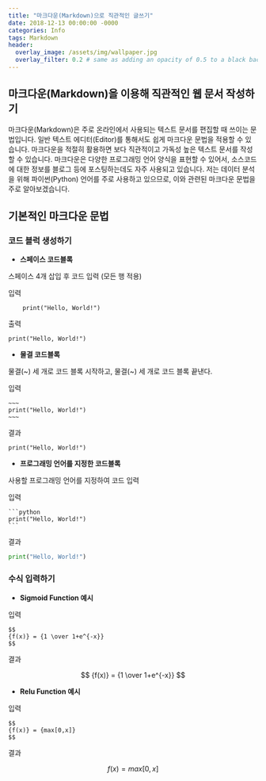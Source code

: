 ```yaml
---
title: "마크다운(Markdown)으로 직관적인 글쓰기"
date: 2018-12-13 00:00:00 -0000
categories: Info
tags: Markdown
header:
  overlay_image: /assets/img/wallpaper.jpg
  overlay_filter: 0.2 # same as adding an opacity of 0.5 to a black background
---
```

## 마크다운(Markdown)을 이용해 직관적인 웹 문서 작성하기

마크다운(Markdown)은 주로 온라인에서 사용되는 텍스트 문서를 편집할 때 쓰이는 문법입니다. 일반 텍스트 에디터(Editor)를 통해서도 쉽게 마크다운 문법을 적용할 수 있습니다. 마크다운을 적절히 활용하면 보다 직관적이고 가독성 높은 텍스트 문서를 작성할 수 있습니다. 마크다운은 다양한 프로그래밍 언어 양식을 표현할 수 있어서, 소스코드에 대한 정보를 블로그 등에 포스팅하는데도 자주 사용되고 있습니다. 저는 데이터 분석을 위해 파이썬(Python) 언어를 주로 사용하고 있으므로, 이와 관련된 마크다운 문법을 주로 알아보겠습니다.

## 기본적인 마크다운 문법

### 코드 블럭 생성하기

- **스페이스 코드블록**

스페이스 4개 삽입 후 코드 입력 (모든 행 적용)

입력

~~~
    print("Hello, World!")
~~~

출력

    print("Hello, World!")


- **물결 코드블록**

물결(~) 세 개로 코드 블록 시작하고, 물결(~) 세 개로 코드 블록 끝낸다.

입력

    ~~~
    print("Hello, World!")
    ~~~

결과

~~~
print("Hello, World!")
~~~

- **프로그래밍 언어를 지정한 코드블록**

사용할 프로그래밍 언어를 지정하여 코드 입력

입력

~~~
```python
print("Hello, World!")
```
~~~

결과

```python
print("Hello, World!")
```


### 수식 입력하기

- **Sigmoid Function 예시**

입력

~~~
$$
{f(x)} = {1 \over 1+e^{-x}}
$$
~~~

결과

$$
{f(x)} = {1 \over 1+e^{-x}}
$$


- **Relu Function 예시**

입력

~~~
$$
{f(x)} = {max[0,x]}
$$
~~~

결과

$$
{f(x)} = {max[0,x]}
$$
